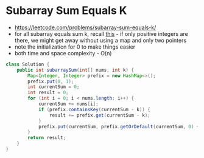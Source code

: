 # Subarray Sum Equals K

- https://leetcode.com/problems/subarray-sum-equals-k/
- for all subarray equals sum k, recall [this](/Strivers%20A2Z%20DSA%20Sheet/Step%203:%20Solve%20Problems%20on%20Arrays/Step%203.1:%20Easy/Longest%20Subarray%20With%20Sum%20K.md) - if only positive integers are there, we might get away without using a map and only two pointers
- note the initialization for 0 to make things easier
- both time and space complexity - O(n)

```java
class Solution {
    public int subarraySum(int[] nums, int k) {
        Map<Integer, Integer> prefix = new HashMap<>();
        prefix.put(0, 1);
        int currentSum = 0;
        int result = 0;
        for (int i = 0; i < nums.length; i++) {
            currentSum += nums[i];
            if (prefix.containsKey(currentSum - k)) {
                result += prefix.get(currentSum - k);
            }
            prefix.put(currentSum, prefix.getOrDefault(currentSum, 0) + 1);
        }
        return result;
    }
}
```
